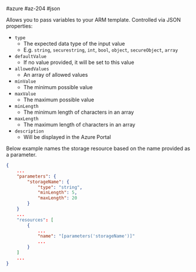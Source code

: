 #azure #az-204 #json

Allows you to pass variables to your ARM template.
Controlled via JSON properties:
- `type`
	- The expected data type of the input value
	- E.g. `string`, `securestring`, `int`, `bool`, `object`, `secureObject`, `array`
- `defaultValue`
	- If no value provided, it will be set to this value
- `allowedValues`
	- An array of allowed values
- `minValue`
	- The minimum possible value
- `maxValue`
	- The maximum possible value
- `minLength`
	- The minimum length of characters in an array
- `maxLength`
	- The maximum length of characters in an array
- `description`
	- Will be displayed in the Azure Portal

Below example names the storage resource based on the name provided as a parameter.
```json
{
	...
	"parameters": {
		"storageName": {
			"type": "string",
			"minLength": 5,
			"maxLength": 20
		}
	}
	...
	"resources": [
		{
			...
			"name": "[parameters('storageName')]"
			...
		}
	]
	...
}
```